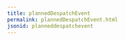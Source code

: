 ```yaml
---
title: plannedDespatchEvent
permalink: plannedDespatchEvent.html
jsonid: planneddespatchevent
---
```

